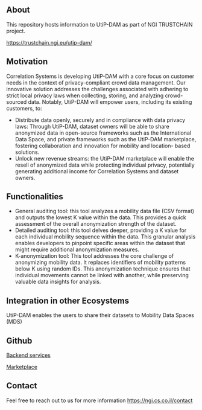 ## About

This repository hosts information to UtiP-DAM as part of NGI TRUSTCHAIN project.

https://trustchain.ngi.eu/utip-dam/

## Motivation

Correlation Systems is developing UtiP-DAM with a core focus on customer needs in
the context of privacy-compliant crowd data management. Our innovative solution
addresses the challenges associated with adhering to strict local privacy laws when
collecting, storing, and analyzing crowd-sourced data.
Notably, UtiP-DAM will empower users, including its existing customers, to:

* Distribute data openly, securely and in compliance with data privacy laws:
Through UtiP-DAM, dataset owners will be able to share anonymized data in
open-source frameworks such as the International Data Space, and private
frameworks such as the UtiP-DAM marketplace, fostering collaboration and
innovation for mobility and location- based solutions.
* Unlock new revenue streams: the UtiP-DAM marketplace will enable the resell
of anonymized data while protecting individual privacy, potentially generating
additional income for Correlation Systems and dataset owners.


## Functionalities

* General auditing tool: this tool analyzes a mobility data file (CSV format) and
outputs the lowest K value within the data. This provides a quick assessment
of the overall anonymization strength of the dataset. 
* Detailed auditing tool: this tool delves deeper, providing a K value for each
individual mobility sequence within the data. This granular analysis enables
developers to pinpoint specific areas within the dataset that might require
additional anonymization measures. 
* K-anonymization tool: This tool addresses the core challenge of anonymizing
mobility data. It replaces identifiers of mobility patterns below K using random
IDs. This anonymization technique ensures that individual movements cannot
be linked with another, while preserving valuable data insights for analysis.

## Integration in other Ecosystems

UtiP-DAM enables the users to share their datasets to Mobility Data Spaces (MDS)

## Github

[Backend services](https://github.com/NGI-TRUSTCHAIN/UtiP-DAM/tree/master/utip-dam-backend)

[Marketplace](https://github.com/NGI-TRUSTCHAIN/UtiP-DAM/tree/main)

## Contact

Feel free to reach out to us for more information https://ngi.cs.co.il/contact

